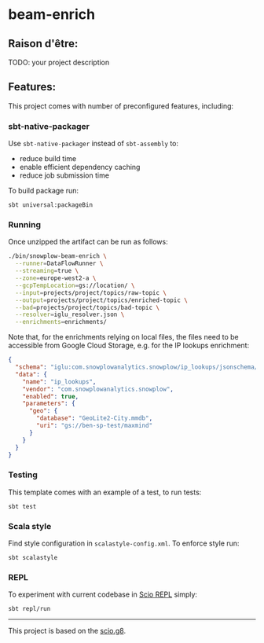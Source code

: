 # beam-enrich

## Raison d'être:

TODO: your project description

## Features:

This project comes with number of preconfigured features, including:

### sbt-native-packager

Use `sbt-native-packager` instead of `sbt-assembly` to:
 * reduce build time
 * enable efficient dependency caching
 * reduce job submission time

To build package run:

```
sbt universal:packageBin
```

### Running

Once unzipped the artifact can be run as follows:

```bash
./bin/snowplow-beam-enrich \
  --runner=DataFlowRunner \
  --streaming=true \
  --zone=europe-west2-a \
  --gcpTempLocation=gs://location/ \
  --input=projects/project/topics/raw-topic \
  --output=projects/project/topics/enriched-topic \
  --bad=projects/project/topics/bad-topic \
  --resolver=iglu_resolver.json \
  --enrichments=enrichments/
```

Note that, for the enrichments relying on local files, the files need to be accessible from Google
Cloud Storage, e.g. for the IP lookups enrichment:

```json
{
  "schema": "iglu:com.snowplowanalytics.snowplow/ip_lookups/jsonschema/2-0-0",
  "data": {
    "name": "ip_lookups",
    "vendor": "com.snowplowanalytics.snowplow",
    "enabled": true,
    "parameters": {
      "geo": {
        "database": "GeoLite2-City.mmdb",
        "uri": "gs://ben-sp-test/maxmind"
      }
    }
  }
}
```

### Testing

This template comes with an example of a test, to run tests:

```
sbt test
```

### Scala style

Find style configuration in `scalastyle-config.xml`. To enforce style run:

```
sbt scalastyle
```

### REPL

To experiment with current codebase in [Scio REPL](https://github.com/spotify/scio/wiki/Scio-REPL)
simply:

```
sbt repl/run
```

---

This project is based on the [scio.g8](https://github.com/spotify/scio.g8).
